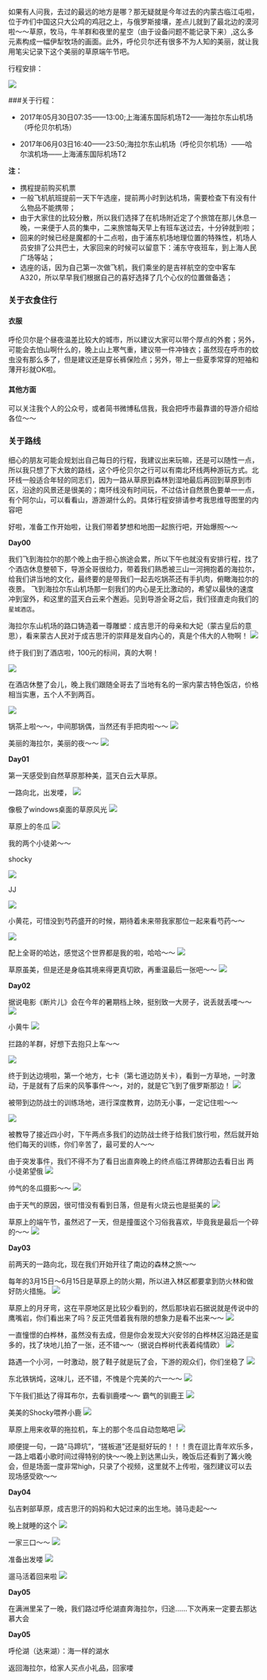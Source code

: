 如果有人问我，去过的最远的地方是哪？那无疑就是今年过去的内蒙古临江屯啦，位于咋们中国这只大公鸡的鸡冠之上，与俄罗斯接壤，差点儿就到了最北边的漠河啦～～草原，牧马，牛羊群和夜里的星空（由于设备问题不能记录下来）,这么多元素构成一幅伊犁牧场的画面。此外，呼伦贝尔还有很多不为人知的美丽，就让我用笔尖记录下这个美丽的草原端午节吧。

行程安排：

![](http://upload-images.jianshu.io/upload_images/2539684-48592d1c01004fcb.png?imageMogr2/auto-orient/strip%7CimageView2/2/w/1240)

###关于行程：

* 2017年05月30日07:35——13:00;上海浦东国际机场T2——海拉尔东山机场（呼伦贝尔机场）

* 2017年06月03日16:40——23:50;海拉尔东山机场（呼伦贝尔机场）——哈尔滨机场——上海浦东国际机场T2

**注：**

* 携程提前购买机票
* 一般飞机航班提前一天下午选座，提前两小时到达机场，需要检查下有没有什么物品不能携带；
* 由于大家住的比较分散，所以我们选择了在机场附近定了个旅馆在那儿休息一晚，一来便于人员的集中，二来旅馆每天早上有班车送过去，十分钟就到啦；
* 回来的时候已经是魔都的十二点啦，由于浦东机场地理位置的特殊性，机场人员安排了公共巴士，大家回来的时候可以留意下：浦东守夜班车，到上海人民广场等站；
* 选座的话，因为自己第一次做飞机，我们乘坐的是吉祥航空的空中客车A320，所以早早我们根据自己的喜好选择了几个心仪的位置做备选；



### 关于衣食住行

#### 衣服

呼伦贝尔是个昼夜温差比较大的城市，所以建议大家可以带个厚点的外套；另外，可能会去怕山啊什么的，晚上山上寒气重，建议带一件冲锋衣；虽然现在呼市的蚊虫没有那么多了，但是建议还是穿长裤保险点；另外，带上一些夏季常穿的短袖和薄开衫就OK啦。

#### 其他方面

可以关注我个人的公众号，或者简书微博私信我，我会把呼市最靠谱的导游介绍给各位～～

### 关于路线

细心的朋友可能会规划出自己每日的行程，我建议出来玩嘛，还是可以随性一点，所以我只想了下大致的路线，这个呼伦贝尔之行可以有南北环线两种游玩方式。北环线一般适合年轻的同志们，因为一路从草原到森林到湿地最后再回到草原到市区，沿途的风景还是很美的；南环线没有时间玩，不过估计自然景色要单一一点，有个阿尔山，可以看看山，游游湖什么的。具体行程安排请参考我思维导图里的内容吧

好啦，准备工作开始啦，让我们带着梦想和地图一起旅行吧，开始爆照～～

**Day00**

我们飞到海拉尔的那个晚上由于担心旅途会累，所以下午也就没有安排行程，找了个酒店休息整顿下，导游全哥很给力，带着我们熟悉被三山一河拥抱着的海拉尔，给我们讲当地的文化，最终要的是带我们一起去吃锅茶还有手扒肉，俯瞰海拉尔的夜景。
飞到海拉尔东山机场那一刻我们的内心是无比激动的，希望以最快的速度冲到室外，和这里的蓝天白云来个邂逅。见到导游全哥之后，我们径直走向我们的`星城酒店`。

海拉尔东山机场的路口铸造着一尊雕塑：成吉思汗的母亲和大妃（蒙古皇后的意思），看来蒙古人民对于成吉思汗的崇拜是发自内心的，真是个伟大的人物啊！
![](http://upload-images.jianshu.io/upload_images/2539684-fafe8932afbb2ee0.jpeg?imageMogr2/auto-orient/strip%7CimageView2/2/w/1240)

终于我们到了酒店啦，100元的标间，真的大啊！

![](http://upload-images.jianshu.io/upload_images/2539684-2e4f42c2a62e7fbb.jpeg?imageMogr2/auto-orient/strip%7CimageView2/2/w/1240)


在酒店休整了会儿，晚上我们跟随全哥去了当地有名的一家内蒙古特色饭店，价格相当实惠，五个人不到两百。

![](http://upload-images.jianshu.io/upload_images/2539684-6321cd5ee19833b9.jpeg?imageMogr2/auto-orient/strip%7CimageView2/2/w/1240)

锅茶上啦～～，中间那锅偶，当然还有手把肉啦～～
![](http://upload-images.jianshu.io/upload_images/2539684-5e48c72bff0512f8.jpeg?imageMogr2/auto-orient/strip%7CimageView2/2/w/1240)

美丽的海拉尔，美丽的夜～～
![](http://upload-images.jianshu.io/upload_images/2539684-9a7deb9c0afac49c.jpeg?imageMogr2/auto-orient/strip%7CimageView2/2/w/1240)


**Day01**

第一天感受到自然草原那种美，蓝天白云大草原。

一路向北，出发喽，
![](http://upload-images.jianshu.io/upload_images/2539684-29156ae24ccd08f6.jpeg?imageMogr2/auto-orient/strip%7CimageView2/2/w/1240)



像极了windows桌面的草原风光
![](http://upload-images.jianshu.io/upload_images/2539684-43d7a852cd7d8564.jpeg?imageMogr2/auto-orient/strip%7CimageView2/2/w/1240)

草原上的冬瓜
![](http://upload-images.jianshu.io/upload_images/2539684-eff640923a3235e9.jpeg?imageMogr2/auto-orient/strip%7CimageView2/2/w/1240)


我的两个小徒弟～～

shocky

![](http://upload-images.jianshu.io/upload_images/2539684-d2dc307ba10b3ecf.jpeg?imageMogr2/auto-orient/strip%7CimageView2/2/w/1240)


JJ

![](http://upload-images.jianshu.io/upload_images/2539684-d26bc7ee3cfbf15a.jpeg?imageMogr2/auto-orient/strip%7CimageView2/2/w/1240)


小黄花，可惜没到芍药盛开的时候，期待着未来带我家那位一起来看芍药～～

![](http://upload-images.jianshu.io/upload_images/2539684-41d28cc03f0c81d8.jpeg?imageMogr2/auto-orient/strip%7CimageView2/2/w/1240)


配上全哥的哈达，感觉这个世界都是我的啦，哈哈～～
![](http://upload-images.jianshu.io/upload_images/2539684-ab286c081e5e2b7f.jpeg?imageMogr2/auto-orient/strip%7CimageView2/2/w/1240)

草原虽美，但是还是身临其境来得更真切欧，再重温最后一张吧～～
![](http://upload-images.jianshu.io/upload_images/2539684-aed65b9e7798bdb6.jpeg?imageMogr2/auto-orient/strip%7CimageView2/2/w/1240)


**Day02**

据说电影《断片儿》会在今年的暑期档上映，挺别致一大房子，说丢就丢喽～～
![](http://upload-images.jianshu.io/upload_images/2539684-37135252248690a0.jpeg?imageMogr2/auto-orient/strip%7CimageView2/2/w/1240)

小黄牛
![](http://upload-images.jianshu.io/upload_images/2539684-07c81af6565d126f.jpeg?imageMogr2/auto-orient/strip%7CimageView2/2/w/1240)

拦路的羊群，好想下去抱只上车～～

![](http://upload-images.jianshu.io/upload_images/2539684-76a10cfd49f71ee1.jpeg?imageMogr2/auto-orient/strip%7CimageView2/2/w/1240)

终于到达边境啦，第一个地方，七卡（第七道边防关卡），看到一方草地，一时激动，于是就有了后来的风筝事件～～，对的，就是它飞到了俄罗斯那边！
![](http://upload-images.jianshu.io/upload_images/2539684-19eaf66bd164b42f.jpeg?imageMogr2/auto-orient/strip%7CimageView2/2/w/1240)

被带到边防战士的训练场地，进行深度教育，边防无小事，一定记住啦～～

![](http://upload-images.jianshu.io/upload_images/2539684-adfa2defaf7ade13.jpeg?imageMogr2/auto-orient/strip%7CimageView2/2/w/1240)


被教导了接近四小时，下午两点多我们的边防战士终于给我们放行啦，然后就开始他们每天的训练，你们辛苦了，最可爱的人～～


由于突发事件，我们不得不为了看日出直奔晚上的终点临江界碑那边去看日出
两小徒弟望俄
![](http://upload-images.jianshu.io/upload_images/2539684-e5bcee9e0bab8d91.jpeg?imageMogr2/auto-orient/strip%7CimageView2/2/w/1240)

帅气的冬瓜摄影～～
![](http://upload-images.jianshu.io/upload_images/2539684-aa514e065f5c708d.jpeg?imageMogr2/auto-orient/strip%7CimageView2/2/w/1240)

由于天气的原因，很可惜没有看到日落，但是有火烧云也是挺美的
![](http://upload-images.jianshu.io/upload_images/2539684-fd67440d01165db5.jpeg?imageMogr2/auto-orient/strip%7CimageView2/2/w/1240)

草原上的端午节，虽然迟了一天，但是撞蛋这个习俗我喜欢，毕竟我是最后一个碎的～～
![](http://upload-images.jianshu.io/upload_images/2539684-15ad44d3db87b760.jpeg?imageMogr2/auto-orient/strip%7CimageView2/2/w/1240)

**Day03**

前两天的一路向北，现在我们开始开往了南边的森林之旅～～

每年的3月15日～6月15日是草原上的防火期，所以进入林区都要拿到防火林和做好防火措施。
![](http://upload-images.jianshu.io/upload_images/2539684-db5d04ebdec5964f.jpeg?imageMogr2/auto-orient/strip%7CimageView2/2/w/1240)


草原上的月牙弯，这在平原地区是比较少看到的，然后那块岩石据说就是传说中的鹰嘴岩，你们看出来了吗？反正凭借着我有限的想象力是看不出来～～
![](http://upload-images.jianshu.io/upload_images/2539684-f533cc7605e3b69b.jpeg?imageMogr2/auto-orient/strip%7CimageView2/2/w/1240)


一直憧憬的白桦林，虽然没有去成，但是你会发现大兴安邻的白桦林区沿路还是蛮多的，找了块地儿拍了一张，还不错～～（据说白桦树代表着纯情欧）
![](http://upload-images.jianshu.io/upload_images/2539684-dbad74773a8810c5.jpeg?imageMogr2/auto-orient/strip%7CimageView2/2/w/1240)

路遇一个小河，一时激动，脱了鞋子就是玩了会，下游的观众们，你们坐稳了
![](http://upload-images.jianshu.io/upload_images/2539684-80263f3d3c92d54e.jpeg?imageMogr2/auto-orient/strip%7CimageView2/2/w/1240)

东北铁锅炖，这味儿，还不错，不愧是个完美的六一～～
![](http://upload-images.jianshu.io/upload_images/2539684-54c8b4ada5da1222.jpeg?imageMogr2/auto-orient/strip%7CimageView2/2/w/1240)

下午我们抵达了得耳布尔，去看驯鹿喽～～
霸气的驯鹿王
![](http://upload-images.jianshu.io/upload_images/2539684-c5416cd8e9908e49.jpeg?imageMogr2/auto-orient/strip%7CimageView2/2/w/1240)

美美的Shocky喂养小鹿
![](http://upload-images.jianshu.io/upload_images/2539684-bec053d113dfc5e9.jpeg?imageMogr2/auto-orient/strip%7CimageView2/2/w/1240)

草原上用来收草的拖拉机，车上的那个冬瓜自动忽略吧
![](http://upload-images.jianshu.io/upload_images/2539684-4ec027559ae00ba4.jpeg?imageMogr2/auto-orient/strip%7CimageView2/2/w/1240)


顺便提一句，一路“马蹄坑”，“搓板道”还是挺好玩的！！！贵在逗比青年欢乐多，一路上唱着小歌时间过得特别的快～～晚上到达黑山头，晚饭后还看到了篝火晚会，但是场面一度非常high，只录了个视频，这里就不上传啦，强烈建议可以去现场感受欧～～

**Day04**

弘吉剌部草原，成吉思汗的妈妈和大妃过来的出生地。骑马走起～～

晚上就睡的这个
![](http://upload-images.jianshu.io/upload_images/2539684-aec3caaf807b76e2.jpeg?imageMogr2/auto-orient/strip%7CimageView2/2/w/1240)

一家三口～～
![](http://upload-images.jianshu.io/upload_images/2539684-a2aa3083dce0b6e4.jpeg?imageMogr2/auto-orient/strip%7CimageView2/2/w/1240)

准备出发喽
![](http://upload-images.jianshu.io/upload_images/2539684-0d43ac897a6e7b93.jpeg?imageMogr2/auto-orient/strip%7CimageView2/2/w/1240)

遛马活着回来啦
![](http://upload-images.jianshu.io/upload_images/2539684-fbb9e3caacda5c38.jpeg?imageMogr2/auto-orient/strip%7CimageView2/2/w/1240)

**Day05**

在满洲里呆了一晚，我们路过呼伦湖直奔海拉尔，归途......下次再来一定要去那达慕大会



**Day05**

呼伦湖（达来湖）：海一样的湖水

返回海拉尔，给家人买点小礼品，回家喽
